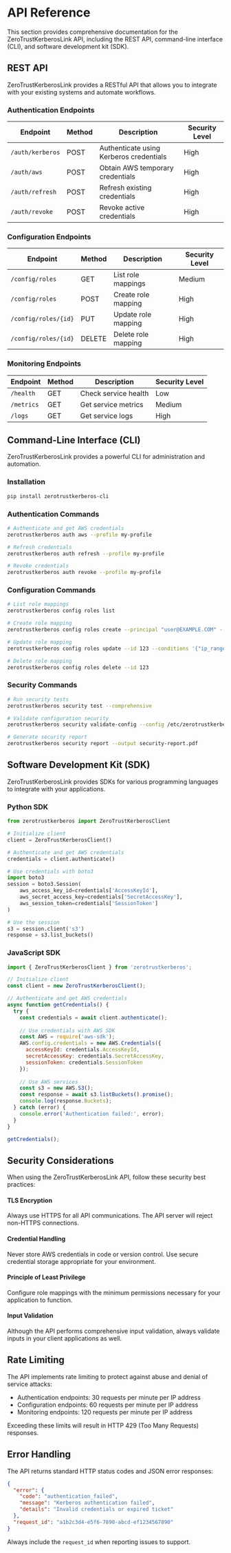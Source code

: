 # API Reference

This section provides comprehensive documentation for the ZeroTrustKerberosLink API, including the REST API, command-line interface (CLI), and software development kit (SDK).

## REST API

ZeroTrustKerberosLink provides a RESTful API that allows you to integrate with your existing systems and automate workflows.

### Authentication Endpoints

| Endpoint | Method | Description | Security Level |
|----------|--------|-------------|---------------|
| `/auth/kerberos` | POST | Authenticate using Kerberos credentials | <span class="security-level high">High</span> |
| `/auth/aws` | POST | Obtain AWS temporary credentials | <span class="security-level high">High</span> |
| `/auth/refresh` | POST | Refresh existing credentials | <span class="security-level high">High</span> |
| `/auth/revoke` | POST | Revoke active credentials | <span class="security-level high">High</span> |

### Configuration Endpoints

| Endpoint | Method | Description | Security Level |
|----------|--------|-------------|---------------|
| `/config/roles` | GET | List role mappings | <span class="security-level medium">Medium</span> |
| `/config/roles` | POST | Create role mapping | <span class="security-level high">High</span> |
| `/config/roles/{id}` | PUT | Update role mapping | <span class="security-level high">High</span> |
| `/config/roles/{id}` | DELETE | Delete role mapping | <span class="security-level high">High</span> |

### Monitoring Endpoints

| Endpoint | Method | Description | Security Level |
|----------|--------|-------------|---------------|
| `/health` | GET | Check service health | <span class="security-level low">Low</span> |
| `/metrics` | GET | Get service metrics | <span class="security-level medium">Medium</span> |
| `/logs` | GET | Get service logs | <span class="security-level high">High</span> |

## Command-Line Interface (CLI)

ZeroTrustKerberosLink provides a powerful CLI for administration and automation.

### Installation

```bash
pip install zerotrustkerberos-cli
```

### Authentication Commands

```bash
# Authenticate and get AWS credentials
zerotrustkerberos auth aws --profile my-profile

# Refresh credentials
zerotrustkerberos auth refresh --profile my-profile

# Revoke credentials
zerotrustkerberos auth revoke --profile my-profile
```

### Configuration Commands

```bash
# List role mappings
zerotrustkerberos config roles list

# Create role mapping
zerotrustkerberos config roles create --principal "user@EXAMPLE.COM" --role "arn:aws:iam::123456789012:role/UserRole"

# Update role mapping
zerotrustkerberos config roles update --id 123 --conditions '{"ip_ranges": ["10.0.0.0/8"]}'

# Delete role mapping
zerotrustkerberos config roles delete --id 123
```

### Security Commands

```bash
# Run security tests
zerotrustkerberos security test --comprehensive

# Validate configuration security
zerotrustkerberos security validate-config --config /etc/zerotrustkerberos/config.yaml

# Generate security report
zerotrustkerberos security report --output security-report.pdf
```

## Software Development Kit (SDK)

ZeroTrustKerberosLink provides SDKs for various programming languages to integrate with your applications.

### Python SDK

```python
from zerotrustkerberos import ZeroTrustKerberosClient

# Initialize client
client = ZeroTrustKerberosClient()

# Authenticate and get AWS credentials
credentials = client.authenticate()

# Use credentials with boto3
import boto3
session = boto3.Session(
    aws_access_key_id=credentials['AccessKeyId'],
    aws_secret_access_key=credentials['SecretAccessKey'],
    aws_session_token=credentials['SessionToken']
)

# Use the session
s3 = session.client('s3')
response = s3.list_buckets()
```

### JavaScript SDK

```javascript
import { ZeroTrustKerberosClient } from 'zerotrustkerberos';

// Initialize client
const client = new ZeroTrustKerberosClient();

// Authenticate and get AWS credentials
async function getCredentials() {
  try {
    const credentials = await client.authenticate();
    
    // Use credentials with AWS SDK
    const AWS = require('aws-sdk');
    AWS.config.credentials = new AWS.Credentials({
      accessKeyId: credentials.AccessKeyId,
      secretAccessKey: credentials.SecretAccessKey,
      sessionToken: credentials.SessionToken
    });
    
    // Use AWS services
    const s3 = new AWS.S3();
    const response = await s3.listBuckets().promise();
    console.log(response.Buckets);
  } catch (error) {
    console.error('Authentication failed:', error);
  }
}

getCredentials();
```

## Security Considerations

When using the ZeroTrustKerberosLink API, follow these security best practices:

<div class="security-feature">
  <h4>TLS Encryption</h4>
  <p>Always use HTTPS for all API communications. The API server will reject non-HTTPS connections.</p>
</div>

<div class="security-feature">
  <h4>Credential Handling</h4>
  <p>Never store AWS credentials in code or version control. Use secure credential storage appropriate for your environment.</p>
</div>

<div class="security-feature">
  <h4>Principle of Least Privilege</h4>
  <p>Configure role mappings with the minimum permissions necessary for your application to function.</p>
</div>

<div class="security-feature">
  <h4>Input Validation</h4>
  <p>Although the API performs comprehensive input validation, always validate inputs in your client applications as well.</p>
</div>

## Rate Limiting

The API implements rate limiting to protect against abuse and denial of service attacks:

- Authentication endpoints: 30 requests per minute per IP address
- Configuration endpoints: 60 requests per minute per IP address
- Monitoring endpoints: 120 requests per minute per IP address

Exceeding these limits will result in HTTP 429 (Too Many Requests) responses.

## Error Handling

The API returns standard HTTP status codes and JSON error responses:

```json
{
  "error": {
    "code": "authentication_failed",
    "message": "Kerberos authentication failed",
    "details": "Invalid credentials or expired ticket"
  },
  "request_id": "a1b2c3d4-e5f6-7890-abcd-ef1234567890"
}
```

Always include the `request_id` when reporting issues to support.
